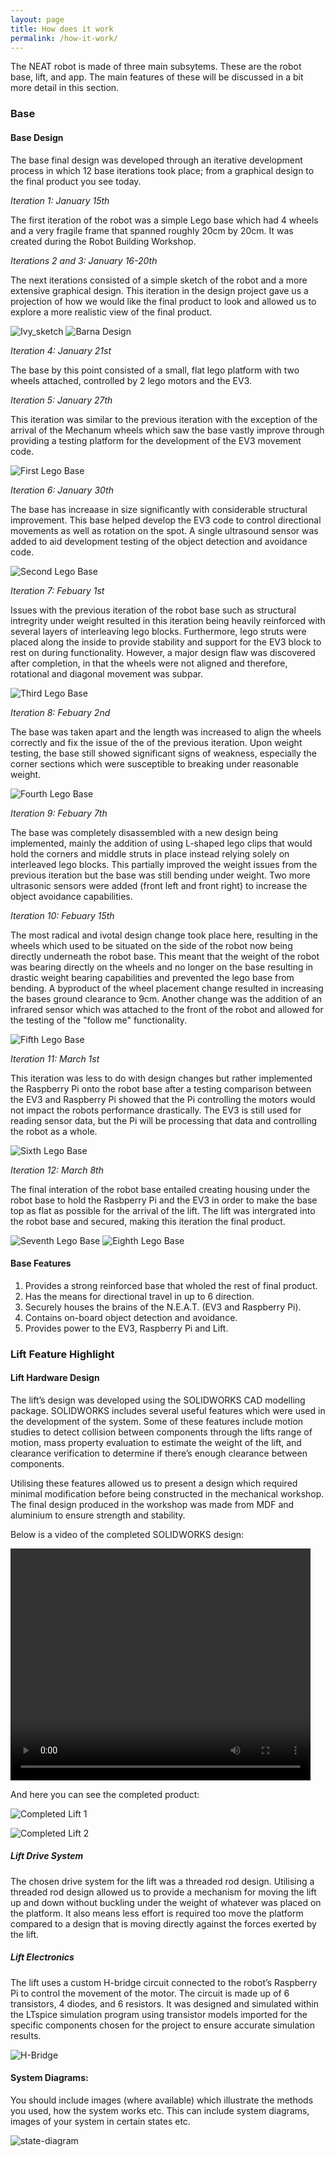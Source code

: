 ```yaml
---
layout: page
title: How does it work
permalink: /how-it-work/
---
```


The NEAT robot is made of three main subsytems. These are the robot base, lift, and app. The main features of these will be discussed in a bit more detail in this section.

### Base
#### Base Design
The base final design was developed through an iterative development process in which 12 base iterations took place; from a graphical design to the final product you see today.

*Iteration 1: January 15th*

The first iteration of the robot was a simple Lego base which had 4 wheels and a very fragile frame that spanned roughly 20cm by 20cm. It was created during the Robot Building Workshop.

*Iterations 2 and 3: January 16-20th*

The next iterations consisted of a simple sketch of the robot and a more extensive graphical design. This iteration in the design project gave us a projection of how we would like the final product to look and allowed us to explore a more realistic view of the final product.

![Ivy_sketch](/images/ivy_sketch.png) ![Barna Design](/images/barna_design.png)

*Iteration 4: January 21st*

The base by this point consisted of a small, flat lego platform with two wheels attached, controlled by 2 lego motors and the EV3.

*Iteration 5: January 27th*

This iteration was similar to the previous iteration with the exception of the arrival of the Mechanum wheels which saw the base vastly improve through providing a testing platform for the development of the EV3 movement code.

![First Lego Base](/images/lego_base1.png)

*Iteration 6: January 30th*

The base has increaase in size significantly with considerable structural improvement. This base helped develop the EV3 code to control directional movements as well as rotation on the spot. A single ultrasound sensor was added to aid development testing of the object detection and avoidance code.

![Second Lego Base](/images/lego_base2.png)

*Iteration 7: Febuary 1st*

Issues with the previous iteration of the robot base such as structural intregrity under weight resulted in this iteration being heavily reinforced with several layers of interleaving lego blocks. Furthermore, lego struts were placed along the inside to provide stability and support for the EV3 block to rest on during functionality. However, a major design flaw was discovered after completion, in that the wheels were not aligned and therefore, rotational and diagonal movement was subpar.

![Third Lego Base](/images/lego_base3.png)

*Iteration 8: Febuary 2nd*

The base was taken apart and the length was increased to align the wheels correctly and fix the issue of the of the previous iteration. Upon weight testing, the base still showed significant signs of weakness, especially the corner sections which were susceptible to breaking under reasonable weight.

![Fourth Lego Base](/images/lego_base4.png)

*Iteration 9: Febuary 7th*

The base was completely disassembled with a new design being implemented, mainly the addition of using L-shaped lego clips that would hold the corners and middle struts in place instead relying solely on interleaved lego blocks. This partially improved the weight issues from the previous iteration but the base was still bending under weight. Two more ultrasonic sensors were added (front left and front right) to increase the object avoidance capabilities.

*Iteration 10: Febuary 15th*

The most radical and ivotal design change took place here, resulting in the wheels which used to be situated on the side of the robot now being directly underneath the robot base. This meant that the weight of the robot was bearing directly on the wheels and no longer on the base resulting in drastic weight bearing capabilities and prevented the lego base from bending. A byproduct of the wheel placement change resulted in increasing the bases ground clearance to 9cm. Another change was the addition of an infrared sensor which was attached to the front of the robot and allowed for the testing of the "follow me" functionality.

![Fifth Lego Base](/images/lego_base5.jpg)

*Iteration 11: March 1st*

This iteration was less to do with design changes but rather implemented the Raspberry Pi onto the robot base after a testing comparison between the EV3 and Raspberry Pi showed that the Pi controlling the motors would not impact the robots performance drastically. The EV3 is still used for reading sensor data, but the Pi will be processing that data and controlling the robot as a whole.

![Sixth Lego Base](/images/lego_base6.jpg)

*Iteration 12: March 8th*

The final interation of the robot base entailed creating housing under the robot base to hold the Rasbperry Pi and the EV3 in order to make the base top as flat as possible for the arrival of the lift. The lift was intergrated into the robot base and secured, making this iteration the final product.

![Seventh Lego Base](/images/lego_base7.jpg)   ![Eighth Lego Base](/images/lego_base8.png)

#### Base Features
1. Provides a strong reinforced base that wholed the rest of final product.
2. Has the means for directional travel in up to 6 direction.
3. Securely houses the brains of the N.E.A.T. (EV3 and Raspberry Pi).
4. Contains on-board object detection and avoidance.
5. Provides power to the EV3, Raspberry Pi and Lift.
### Lift Feature Highlight
#### Lift Hardware Design
The lift’s design was developed using the SOLIDWORKS CAD modelling package. SOLIDWORKS includes several useful features which were used in the development of the system. Some of these features include motion studies to detect collision between components through the lifts range of motion, mass property evaluation to estimate the weight of the lift, and clearance verification to determine if there’s enough clearance between components.

Utilising these features allowed us to present a design which required minimal modification before being constructed in the mechanical workshop. The final design produced in the workshop was made from MDF and aluminium to ensure strength and stability.

Below is a video of the completed SOLIDWORKS design:

<video width="480" height="371" controls loop autoplay>
  <source src="/videos/Finished_Side_Profile.mp4" type="video/mp4">
</video>

And here you can see the completed product:

![Completed Lift 1](/images/lift_retracted.jpg)

![Completed Lift 2](/images/lift_extended.jpg)

##### Lift Drive System
The chosen drive system for the lift was a threaded rod design. Utilising a threaded rod design allowed us to provide a mechanism for moving the lift up and down without buckling under the weight of whatever was placed on the platform. It also means less effort is required too move the platform compared to a design that is moving directly against the forces exerted by the lift.

##### Lift Electronics
The lift uses a custom H-bridge circuit connected to the robot’s Raspberry Pi to control the movement of the motor. The circuit is made up of 6 transistors, 4 diodes, and 6 resistors. It was designed and simulated within the LTspice simulation program using transistor models imported for the specific components chosen for the project to ensure accurate simulation results.

![H-Bridge](/images/H-Bridge_Revised.PNG)

#### System Diagrams: 
  You should include images (where available) which illustrate the methods you used, how the system works etc. This can include system diagrams, images of your system in certain states etc.
  
  ![state-diagram](/images/state_diagram.png)
